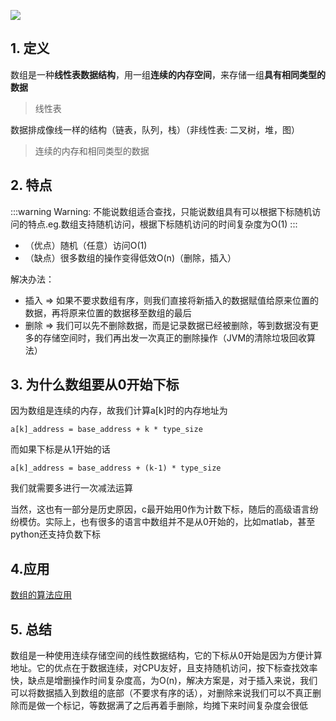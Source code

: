 ![](https://static001.geekbang.org/resource/image/78/70/78b915d2fa0d8dd8776e8e97e028f670.jpg)

## 1. 定义

数组是一种**线性表数据结构**，用一组**连续的内存空间**，来存储一组**具有相同类型的数据**

> 线性表

数据排成像线一样的结构（链表，队列，栈）（非线性表: 二叉树，堆，图）

> 连续的内存和相同类型的数据

## 2. 特点

:::warning
Warning: 不能说数组适合查找，只能说数组具有可以根据下标随机访问的特点.eg.数组支持随机访问，根据下标随机访问的时间复杂度为O(1) 
:::

* （优点）随机（任意）访问O(1)
* （缺点）很多数组的操作变得低效O(n)（删除，插入）

解决办法：
* 插入 => 如果不要求数组有序，则我们直接将新插入的数据赋值给原来位置的数据，再将原来位置的数据移至数组的最后
* 删除 => 我们可以先不删除数据，而是记录数据已经被删除，等到数据没有更多的存储空间时，我们再出发一次真正的删除操作（JVM的清除垃圾回收算法）

## 3. 为什么数组要从0开始下标

因为数组是连续的内存，故我们计算a[k]时的内存地址为

```
a[k]_address = base_address + k * type_size
```

而如果下标是从1开始的话

```
a[k]_address = base_address + (k-1) * type_size
```

我们就需要多进行一次减法运算

当然，这也有一部分是历史原因，c最开始用0作为计数下标，随后的高级语言纷纷模仿。实际上，也有很多的语言中数组并不是从0开始的，比如matlab，甚至python还支持负数下标

## 4.应用

[数组的算法应用](https://github.com/luvsunlight/algorithm/tree/master/%E6%95%B0%E7%BB%84)

## 5. 总结

数组是一种使用连续存储空间的线性数据结构，它的下标从0开始是因为方便计算地址。它的优点在于数据连续，对CPU友好，且支持随机访问，按下标查找效率快，缺点是增删操作时间复杂度高，为O(n)，解决方案是，对于插入来说，我们可以将数据插入到数组的底部（不要求有序的话），对删除来说我们可以不真正删除而是做一个标记，等数据满了之后再着手删除，均摊下来时间复杂度会很低
